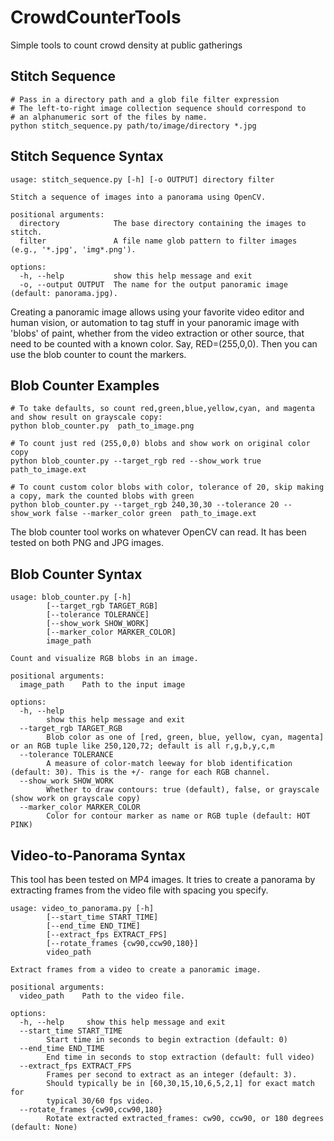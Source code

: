 # CrowdCounterTools
Simple tools to count crowd density at public gatherings

## Stitch Sequence
```commandline
# Pass in a directory path and a glob file filter expression
# The left-to-right image collection sequence should correspond to 
# an alphanumeric sort of the files by name.
python stitch_sequence.py path/to/image/directory *.jpg
```


## Stitch Sequence Syntax
```commandline
usage: stitch_sequence.py [-h] [-o OUTPUT] directory filter

Stitch a sequence of images into a panorama using OpenCV.

positional arguments:
  directory            The base directory containing the images to stitch.
  filter               A file name glob pattern to filter images (e.g., '*.jpg', 'img*.png').

options:
  -h, --help           show this help message and exit
  -o, --output OUTPUT  The name for the output panoramic image (default: panorama.jpg).
```

Creating a panoramic image allows using your favorite video editor and human vision, or automation
to tag stuff in your panoramic image with 'blobs' of paint, whether from the 
video extraction or other source, that need to be counted with a known color.
Say, RED=(255,0,0). Then you can use the blob counter to count the markers.

## Blob Counter Examples
```commandline
# To take defaults, so count red,green,blue,yellow,cyan, and magenta and show result on grayscale copy:
python blob_counter.py  path_to_image.png

# To count just red (255,0,0) blobs and show work on original color copy
python blob_counter.py --target_rgb red --show_work true path_to_image.ext

# To count custom color blobs with color, tolerance of 20, skip making a copy, mark the counted blobs with green
python blob_counter.py --target_rgb 240,30,30 --tolerance 20 --show_work false --marker_color green  path_to_image.ext
```
The blob counter tool works on whatever OpenCV can read. It has been tested on both PNG and JPG images.

## Blob Counter Syntax
```commandline
usage: blob_counter.py [-h] 
        [--target_rgb TARGET_RGB]
        [--tolerance TOLERANCE] 
        [--show_work SHOW_WORK] 
        [--marker_color MARKER_COLOR] 
        image_path

Count and visualize RGB blobs in an image.

positional arguments:
  image_path    Path to the input image

options:
  -h, --help
        show this help message and exit
  --target_rgb TARGET_RGB
        Blob color as one of [red, green, blue, yellow, cyan, magenta] or an RGB tuple like 250,120,72; default is all r,g,b,y,c,m
  --tolerance TOLERANCE
        A measure of color-match leeway for blob identification (default: 30). This is the +/- range for each RGB channel.
  --show_work SHOW_WORK
        Whether to draw contours: true (default), false, or grayscale (show work on grayscale copy)
  --marker_color MARKER_COLOR
        Color for contour marker as name or RGB tuple (default: HOT PINK)
```


## Video-to-Panorama Syntax
This tool has been tested on MP4 images. It tries to create a panorama by extracting frames
from the video file with spacing you specify.

```commandline
usage: video_to_panorama.py [-h] 
        [--start_time START_TIME] 
        [--end_time END_TIME] 
        [--extract_fps EXTRACT_FPS] 
        [--rotate_frames {cw90,ccw90,180}]
        video_path

Extract frames from a video to create a panoramic image.

positional arguments:
  video_path    Path to the video file.

options:
  -h, --help     show this help message and exit
  --start_time START_TIME
        Start time in seconds to begin extraction (default: 0)
  --end_time END_TIME 
        End time in seconds to stop extraction (default: full video)
  --extract_fps EXTRACT_FPS
        Frames per second to extract as an integer (default: 3). 
        Should typically be in [60,30,15,10,6,5,2,1] for exact match for
        typical 30/60 fps video.
  --rotate_frames {cw90,ccw90,180}
        Rotate extracted extracted_frames: cw90, ccw90, or 180 degrees (default: None)
```

